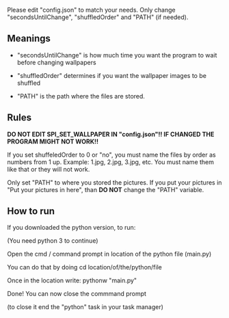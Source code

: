 Please edit "config.json" to match your needs.
Only change "secondsUntilChange", "shuffledOrder" and "PATH" (if needed).


Meanings
--------------

- "secondsUntilChange" is how much time you want the program to wait before changing wallpapers

- "shuffledOrder" determines if you want the wallpaper images to be shuffled

- "PATH" is the path where the files are stored.


Rules
--------------


**DO NOT EDIT SPI_SET_WALLPAPER IN "config.json"!! IF CHANGED THE PROGRAM MIGHT NOT WORK!!**


If you set shuffeledOrder to 0 or "no", you must name the files by order as numbers from 1 up. Example: 1.jpg, 2.jpg, 3.jpg, etc. You must name them like that or they will not work.


Only set "PATH" to where you stored the pictures. If you put your pictures in "Put your pictures in here", than **DO NOT** change the "PATH" variable.


How to run
--------------

If you downloaded the python version, to run:

(You need python 3 to continue)

Open the cmd / command prompt in location of the python file (main.py)

You can do that by doing cd location/of/the/python/file

Once in the location write: pythonw "main.py"

Done! You can now close the commmand prompt

(to close it end the "python" task in your task manager)
